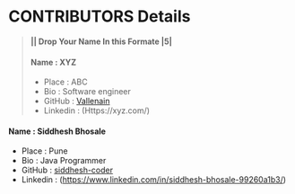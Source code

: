 # CONTRIBUTORS Details

> **|| Drop Your Name In this Formate |5|**
>#### Name : XYZ
> - Place : ABC
> - Bio : Software engineer
> - GitHub : [Vallenain](https://github.com/Vallenain)
> - Linkedin : (Https://xyz.com/)

#### Name : Siddhesh Bhosale 
 - Place : Pune
 - Bio : Java Programmer 
 - GitHub : [siddhesh-coder](https://github.com/siddhesh-coder)
 - Linkedin : (https://www.linkedin.com/in/siddhesh-bhosale-99260a1b3/)
